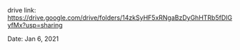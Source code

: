 drive link:
https://drive.google.com/drive/folders/14zkSyHF5xRNgaBzDyGhHTRb5fDIGyfMx?usp=sharing

Date: Jan 6, 2021

